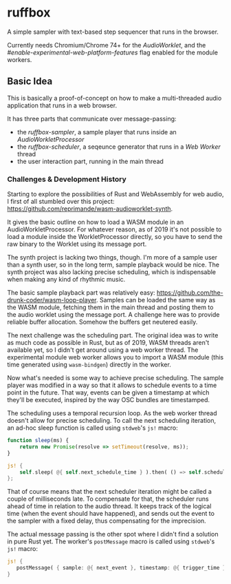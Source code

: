 # ruffbox

A simple sampler with text-based step sequencer that runs in the browser.

Currently needs Chromium/Chrome 74+ for the *AudioWorklet*, and the *#enable-experimental-web-platform-features* flag enabled for the module workers.

## Basic Idea

This is basically a proof-of-concept on how to make a multi-threaded audio application that runs in a web browser.

It has three parts that communicate over message-passing:

* the *ruffbox-sampler*, a sample player that runs inside an *AudioWorkletProcessor*
* the *ruffbox-scheduler*, a seqeunce generator that runs in a *Web Worker* thread
* the user interaction part, running in the main thread

### Challenges & Development History

Starting to explore the possibilities of Rust and WebAssembly for web audio, I first of all stumbled over this project:
https://github.com/reprimande/wasm-audioworklet-synth. 

It gives the basic outline on how to load a WASM module in an AudioWorkletProcessor. For whatever reason, as of 2019 it's not
possible to load a module inside the WorkletProcessor directly, so you have to send the raw binary to the Worklet using its message 
port. 

The synth project is lacking two things, though. I'm more of a sample user than a synth user, so in the long term, sample
playback would be nice. The synth project was also lacking precise scheduling, which is indispensable when making any kind
of rhythmic music. 

The basic sample playback part was relatively easy: https://github.com/the-drunk-coder/wasm-loop-player. Samples can be loaded 
the same way as the WASM module, fetching them in the main thread and posting them to the audio worklet using the message port.
A challenge here was to provide reliable buffer allocation. Somehow the buffers get neutered easily.

The next challenge was the scheduling part. The original idea was to write as much code as possible in Rust, but as of 2019, 
WASM threads aren't available yet, so I didn't get around using a web worker thread. The experimental module web worker allows you to
import a WASM module (this time generated using `wasm-bindgen`) directly in the worker. 

Now what's needed is some way to achieve precise scheduling. The sample player was modified in a way so that it allows to schedule events
to a time point in the future. That way, events can be given a timestamp at which they'll be executed, inspired by the way OSC bundles are timestamped.

The scheduling uses a temporal recursion loop. As the web worker thread doesn't allow for precise scheduling. To call the next scheduling iteration, an ad-hoc sleep function is called using `stdweb`'s `js!` macro:

```javascript
function sleep(ms) {
    return new Promise(resolve => setTimeout(resolve, ms));
}
```

```rust
js! {            
    self.sleep( @{ self.next_schedule_time } ).then( () => self.scheduler.scheduler_routine( performance.now()));
}; 
```

That of course means that the next scheduler iteration might be called a couple of milliseconds late. To compensate for that, 
the scheduler runs ahead of time in relation to the audio thread. It keeps track of the logical time (when the event should have happened), and sends out the event to the sampler with a fixed delay, thus compensating for the imprecision. 

The actual message passing is the other spot where I didn't find a solution in pure Rust yet. The worker's `postMessage` macro 
is called using `stdweb`'s `js!` macro:

```rust
js! {                
   postMessage( { sample: @{ next_event }, timestamp: @{ trigger_time } } );
}
```
